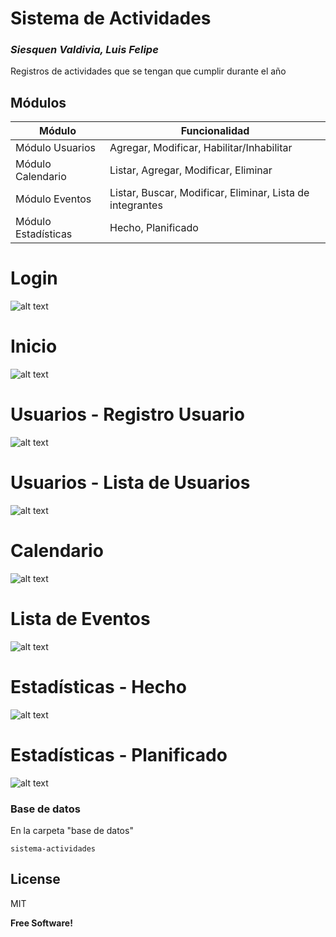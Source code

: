 # Sistema de Actividades
### _Siesquen Valdivia, Luis Felipe_

Registros de actividades que se tengan que cumplir durante el año

## Módulos

| Módulo | Funcionalidad |
| ------ | ------ |
| Módulo Usuarios | Agregar, Modificar, Habilitar/Inhabilitar|
| Módulo Calendario | Listar, Agregar, Modificar, Eliminar|
| Módulo Eventos | Listar, Buscar, Modificar, Eliminar, Lista de integrantes|
| Módulo Estadísticas | Hecho, Planificado|

# Login
![alt text](https://i.ibb.co/DfRzzdW/Login.png)

# Inicio
![alt text](https://i.ibb.co/hMN9pXt/Inicio.png)

# Usuarios - Registro Usuario
![alt text](https://i.ibb.co/cLkG2Tq/Registro-Usuario.png)
# Usuarios - Lista de Usuarios
![alt text](https://i.ibb.co/phPh7vN/Lista-Usuarios.png)

# Calendario
![alt text](https://i.ibb.co/wK88Hn8/Calendario.png)

# Lista de Eventos
![alt text](https://i.ibb.co/tpvTwCS/Lista-Eventos.png)

# Estadísticas - Hecho
![alt text](https://i.ibb.co/0j13wqR/Estadisticas-Hecho.png)
# Estadísticas - Planificado
![alt text](https://i.ibb.co/mSVhdBL/Estadisticas-Planificado.png)

### Base de datos
En la carpeta "base de datos"

```
sistema-actividades
```

## License

MIT

**Free Software!**

